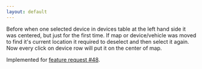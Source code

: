 ```yaml
---
layout: default
---
```


Before when one selected device in devices table at the left hand side it was centered, but just for the first time. If map or device/vehicle was moved to find it's current location it required to deselect and then select it again. Now every click on device row will put it on the center of map.

Implemented for [feature request #48](https://github.com/vitalidze/traccar-web/issues/48).
